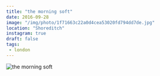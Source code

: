 ```yaml
---
title: "the morning soft"
date: 2016-09-28
image: "/img/photo/1f71663c22a0d4cea53020fd794dd7de.jpg"
location: "Shoreditch"
instagram: true
draft: false
tags:
 - london
---
```


![the morning soft](/img/photo/1f71663c22a0d4cea53020fd794dd7de.jpg)
